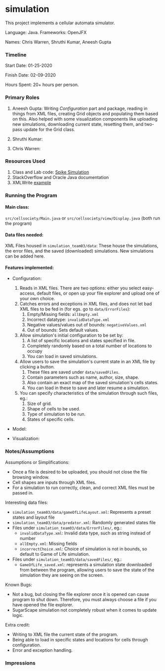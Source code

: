 simulation
====

This project implements a cellular automata simulator.

Language: Java. Frameworks: OpenJFX

Names: Chris Warren, Shruthi Kumar, Aneesh Gupta

### Timeline

Start Date: 01-25-2020

Finish Date: 02-09-2020

Hours Spent: 20+ hours per person.

### Primary Roles
1. Aneesh Gupta: Writing _Configuration_ part and package, reading in things from XML files, creating Grid objects and populating them based on this. Also helped with some visualization components like uploading new simulations, downloading current state, resetting them, and two-pass update for the Grid class.

2. Shruthi Kumar:

3. Chris Warren:

### Resources Used
1. Class and Lab code: [Spike Simulation](https://coursework.cs.duke.edu/compsci308_2020spring/spike_simulation)
2. StackOverflow and Oracle Java documentation
3. XMLWrite [example](https://examples.javacodegeeks.com/core-java/xml/parsers/documentbuilderfactory/create-xml-file-in-java-using-dom-parser-example/)



### Running the Program

#### Main class: 
`src/cellsociety/Main.java` or `src/cellsociety/view/Display.java` (both run the program)

#### Data files needed: 
XML Files housed in `simulation_team03/data`: These house the simulations, the error files, and the saved (downloaded) simulations. New simulations can be added here.

#### Features implemented:
- Configuration:
  1. Reads in XML files. There are two options: either you select easy-access, default files, or open up your file explorer and upload one of your own choice.
  2. Catches errors and exceptions in XML files, and does not let bad XML files to be fed in (for egs. go to `data/ErrorFiles`):
     1. Empty/Missing fields: `allEmpty.xml`
     2. Incorrect datatype: `invalidDataType.xml`
     3. Negative values/values out of bounds: `negativeValues.xml`
     4. Out of bounds: Sets default values.
  3. Allow simulation's initial configuration to be set by:
     1. A list of specific locations and states specified in file.
     2. Completely randomly based on a total number of locations to occupy
     3. You can load in saved simulations.
  4. Allow users to save the simulation's current state in an XML file by clicking a button.
     1. These files are saved under `data/savedFiles`.
     2. Contain parameters such as name, author, size, shape.
     3. Also contain an exact map of the saved simulation's cells states.
     4. You can load in these to save and later resume a simulation.
  5. You can specify characteristics of the simulation through such files, eg.:
     1. Size of grid.
     2. Shape of cells to be used.
     3. Type of simulation to be run.
     4. States of specific cells.
     


- Model:

- Visualization:



### Notes/Assumptions

Assumptions or Simplifications:
- Once a file is desired to be uploaded, you should not close the file browsing window.
- Cell shapes are inputs through XML files.
- For a simulation to run correctly, clean, and correct XML files must be passed in.


Interesting data files: 
- `simulation_team03/data/gameOfLifeLayout.xml`: Represents a preset states and layout file
- `simulation_team03/data/predator.xml`: Randomly generated states file
- Files under `simulation_team03/data/ErrorFiles/`, eg.:
  - `invalidDataType.xml`: Invalid data type, such as string instead of number
  - `allEmpty.xml`: Missing fields
  - `incorrectChoice.xml`: Choice of simulation is not in bounds, so default to Game of Life simulation.
- Files under `simulation_team03/data/savedFiles/`, eg.:
  - `GameOfLife_saved.xml`: represents a simulation state downloaded from between the program, allowing users to save the state of the simulation they are seeing on the screen.

Known Bugs:
- Not a bug, but closing the file explorer once it is opened can cause program to shut down. Therefore, you must always choose a file if you have opened the file explorer.
- SugarScape simulation not completely robust when it comes to update logic.

Extra credit:
- Writing to XML file the current state of the program.
- Being able to load in specific states and locations for cells through configuration.
- Error and exception handling.


### Impressions

